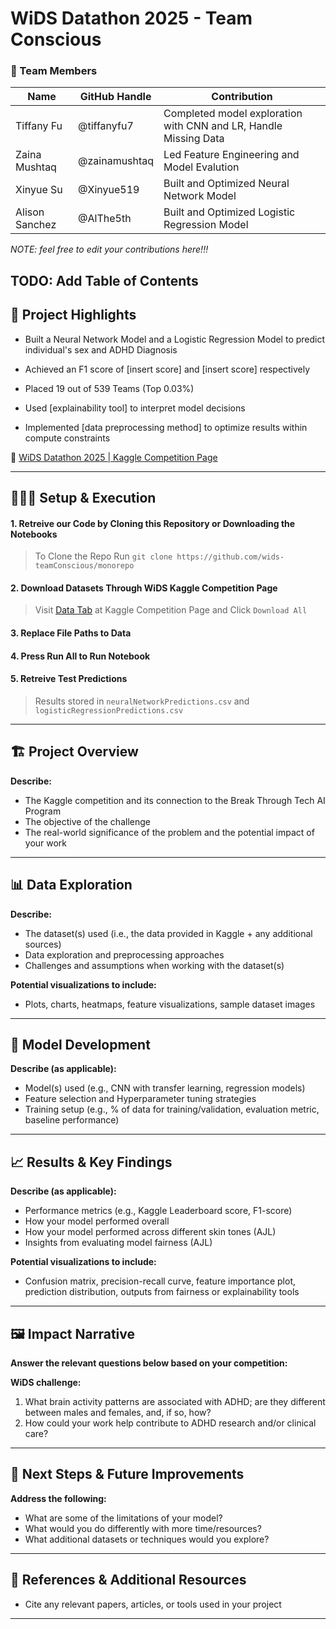 # WiDS Datathon 2025 - Team Conscious

### **👥 Team Members**

| Name | GitHub Handle | Contribution |
| ----- | ----- | ----- |
| Tiffany Fu | @tiffanyfu7 | Completed model exploration with CNN and LR, Handle Missing Data |
| Zaina Mushtaq | @zainamushtaq | Led Feature Engineering and Model Evalution |
| Xinyue Su | @Xinyue519 | Built and Optimized Neural Network Model |
| Alison Sanchez | @AlThe5th | Built and Optimized Logistic Regression Model |

*NOTE: feel free to edit your contributions here!!!*

## TODO: Add Table of Contents

## **🎯 Project Highlights**
* Built a Neural Network Model and a Logistic Regression Model to predict individual's sex and ADHD Diagnosis
* Achieved an F1 score of \[insert score\] and \[insert score\] respectively
* Placed 19 out of 539 Teams (Top 0.03%)
  
* Used \[explainability tool\] to interpret model decisions
* Implemented \[data preprocessing method\] to optimize results within compute constraints


🔗 [WiDS Datathon 2025 | Kaggle Competition Page](https://www.kaggle.com/competitions/widsdatathon2025/overview)

---

## **👩🏽‍💻 Setup & Execution**
#### 1. Retreive our Code by Cloning this Repository or Downloading the Notebooks

  > To Clone the Repo Run `git clone https://github.com/wids-teamConscious/monorepo`


#### 2. Download Datasets Through WiDS Kaggle Competition Page
   
> Visit [Data Tab](https://www.kaggle.com/competitions/widsdatathon2025/data) at Kaggle Competition Page and Click `Download All`

#### 3. Replace File Paths to Data

#### 4. Press Run All to Run Notebook

#### 5. Retreive Test Predictions 
> Results stored in `neuralNetworkPredictions.csv` and `logisticRegressionPredictions.csv`
---

## **🏗️ Project Overview**

**Describe:**

* The Kaggle competition and its connection to the Break Through Tech AI Program
* The objective of the challenge
* The real-world significance of the problem and the potential impact of your work

---

## **📊 Data Exploration**

**Describe:**

* The dataset(s) used (i.e., the data provided in Kaggle \+ any additional sources)
* Data exploration and preprocessing approaches
* Challenges and assumptions when working with the dataset(s)

**Potential visualizations to include:**

* Plots, charts, heatmaps, feature visualizations, sample dataset images

---

## **🧠 Model Development**

**Describe (as applicable):**

* Model(s) used (e.g., CNN with transfer learning, regression models)
* Feature selection and Hyperparameter tuning strategies
* Training setup (e.g., % of data for training/validation, evaluation metric, baseline performance)

---

## **📈 Results & Key Findings**

**Describe (as applicable):**

* Performance metrics (e.g., Kaggle Leaderboard score, F1-score)
* How your model performed overall
* How your model performed across different skin tones (AJL)
* Insights from evaluating model fairness (AJL)

**Potential visualizations to include:**

* Confusion matrix, precision-recall curve, feature importance plot, prediction distribution, outputs from fairness or explainability tools

---

## **🖼️ Impact Narrative**

**Answer the relevant questions below based on your competition:**

**WiDS challenge:**

1. What brain activity patterns are associated with ADHD; are they different between males and females, and, if so, how?
2. How could your work help contribute to ADHD research and/or clinical care?

---

## **🚀 Next Steps & Future Improvements**

**Address the following:**
* What are some of the limitations of your model?
* What would you do differently with more time/resources?
* What additional datasets or techniques would you explore?

---

## **📄 References & Additional Resources**

* Cite any relevant papers, articles, or tools used in your project

---
